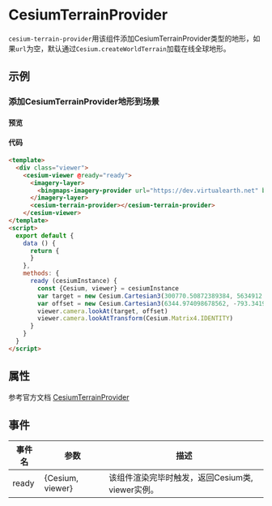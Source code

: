# CesiumTerrainProvider

`cesium-terrain-provider`用该组件添加CesiumTerrainProvider类型的地形，如果`url`为空，默认通过`Cesium.createWorldTerrain`加载在线全球地形。

## 示例

### 添加CesiumTerrainProvider地形到场景

#### 预览

<doc-preview>
  <template>
    <div class="viewer">
      <cesium-viewer @ready="ready">
        <imagery-layer>
          <bingmaps-imagery-provider url="https://dev.virtualearth.net" bmKey="AgcbDCAOb9zMfquaT4Z-MdHX4AsHUNvs7xgdHefEA5myMHxZk87NTNgdLbG90IE-" mapStyle="Aerial"/>
        </imagery-layer>
        <cesium-terrain-provider :requestWaterMask="requestWaterMask"></cesium-terrain-provider>
      </cesium-viewer>
  </template>
  <script>
    export default {
      data () {
        return {
          requestWaterMask: true
        }
      },
      methods: {
        ready (cesiumInstance) {
          const {Cesium, viewer} = cesiumInstance
          var target = new Cesium.Cartesian3(300770.50872389384, 5634912.131394585, 2978152.2865545116)
          var offset = new Cesium.Cartesian3(6344.974098678562, -793.3419798081741, 2499.9508860763162)
          viewer.camera.lookAt(target, offset)
          viewer.camera.lookAtTransform(Cesium.Matrix4.IDENTITY)
        }
      }
    }
  </script>
</doc-preview>

#### 代码

```html
<template>
  <div class="viewer">
    <cesium-viewer @ready="ready">
      <imagery-layer>
        <bingmaps-imagery-provider url="https://dev.virtualearth.net" bmKey="AgcbDCAOb9zMfquaT4Z-MdHX4AsHUNvs7xgdHefEA5myMHxZk87NTNgdLbG90IE-" mapStyle="Aerial"/>
      </imagery-layer>
      <cesium-terrain-provider></cesium-terrain-provider>
    </cesium-viewer>
</template>
<script>
  export default {
    data () {
      return {
      }
    },
    methods: {
      ready (cesiumInstance) {
        const {Cesium, viewer} = cesiumInstance
        var target = new Cesium.Cartesian3(300770.50872389384, 5634912.131394585, 2978152.2865545116)
        var offset = new Cesium.Cartesian3(6344.974098678562, -793.3419798081741, 2499.9508860763162)
        viewer.camera.lookAt(target, offset)
        viewer.camera.lookAtTransform(Cesium.Matrix4.IDENTITY)
      }
    }
  }
</script>
```

## 属性

参考官方文档 [CesiumTerrainProvider](https://cesiumjs.org/Cesium/Build/Documentation/CesiumTerrainProvider.html)
<!-- |属性名|类型|默认值|描述|
|------|-----|-----|----|
|url|String||`required`指定服务地址。|
|rectangle|Object||`optional`图层的矩形范围,此矩形限制了影像可见范围。|
|credit|String||`optional`指定服务的描述信息|
|ellipsoid|Object||`optional`参考椭球体。| -->

## 事件

|事件名|参数|描述|
|------|----|----|
|ready|{Cesium, viewer}|该组件渲染完毕时触发，返回Cesium类, viewer实例。|

